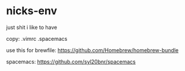 # nicks-env
just shit i like to have

copy: .vimrc .spacemacs

use this for brewfile:
https://github.com/Homebrew/homebrew-bundle

spacemacs:
https://github.com/syl20bnr/spacemacs
